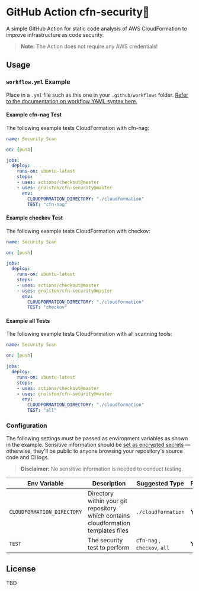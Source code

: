# GitHub Action cfn-security🔄

A simple GitHub Action for static code analysis of AWS CloudFormation to improve infrastructure as code security.

> **Note:** The Action does not require any AWS credentials!

## Usage

### `workflow.yml` Example

Place in a `.yml` file such as this one in your `.github/workflows` folder. [Refer to the documentation on workflow YAML syntax here.](https://help.github.com/en/articles/workflow-syntax-for-github-actions)

#### Example cfn-nag Test

The following example tests CloudFormation with cfn-nag:

```yaml
name: Security Scan

on: [push]

jobs:
  deploy:
    runs-on: ubuntu-latest
    steps:
    - uses: actions/checkout@master
    - uses: grolston/cfn-security@master
      env:
        CLOUDFORMATION_DIRECTORY: "./cloudformation"
        TEST: "cfn-nag"
```

#### Example checkov Test

The following example tests CloudFormation with checkov:

```yaml
name: Security Scan

on: [push]

jobs:
  deploy:
    runs-on: ubuntu-latest
    steps:
    - uses: actions/checkout@master
    - uses: grolston/cfn-security@master
      env:
        CLOUDFORMATION_DIRECTORY: "./cloudformation"
        TEST: "checkov"
```

#### Example all Tests

The following example tests CloudFormation with all scanning tools:

```yaml
name: Security Scan

on: [push]

jobs:
  deploy:
    runs-on: ubuntu-latest
    steps:
    - uses: actions/checkout@master
    - uses: grolston/cfn-security@master
      env:
        CLOUDFORMATION_DIRECTORY: "./cloudformation"
        TEST: "all"
```

### Configuration

The following settings must be passed as environment variables as shown in the example. Sensitive information should be [set as encrypted secrets](https://help.github.com/en/articles/virtual-environments-for-github-actions#creating-and-using-secrets-encrypted-variables) — otherwise, they'll be public to anyone browsing your repository's source code and CI logs.

> **Disclaimer:** No sensitive information is needed to conduct testing.

| Env Variable | Description| Suggested Type | Required | Default |
| ------------- | ------------- | ------------- | ------------- | ------------- |
| `CLOUDFORMATION_DIRECTORY` | Directory within your git repository which contains cloudformation templates files | `./cloudformation` | **Yes** | N/A |
| `TEST` | The security test to perform | `cfn-nag` , `checkov`, `all` | **Yes** | N/A |

## License

TBD
